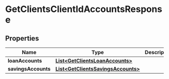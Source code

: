 
# GetClientsClientIdAccountsResponse

## Properties
Name | Type | Description | Notes
------------ | ------------- | ------------- | -------------
**loanAccounts** | [**List&lt;GetClientsLoanAccounts&gt;**](GetClientsLoanAccounts.md) |  |  [optional]
**savingsAccounts** | [**List&lt;GetClientsSavingsAccounts&gt;**](GetClientsSavingsAccounts.md) |  |  [optional]



